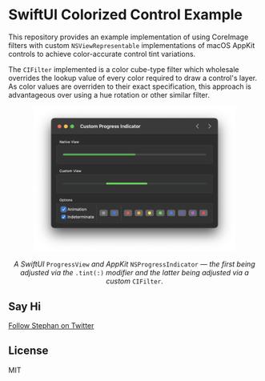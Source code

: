 # SwiftUI Colorized Control Example

This repository provides an example implementation of using CoreImage filters with custom `NSViewRepresentable` implementations of macOS AppKit controls to achieve color-accurate control tint variations.

The `CIFilter` implemented is a color cube-type filter which wholesale overrides the lookup value of every color required to draw a control's layer. As color values are overriden to their exact specification, this approach is advantageous over using a hue rotation or other similar filter.

<p align="center"><img src="./Public/preview.png" width="80%"></p>

<p align="center"><i>A SwiftUI</i> <code>ProgressView</code> <i>and AppKit</i> <code>NSProgressIndicator</code> &mdash; <i>the first being adjusted via the</i> <code>.tint(:)</code> <i>modifier and the latter being adjusted via a custom</i> <code>CIFilter</code>.</p>

## Say Hi

[Follow Stephan on Twitter](https://twitter.com/stephancasas)

## License

MIT
